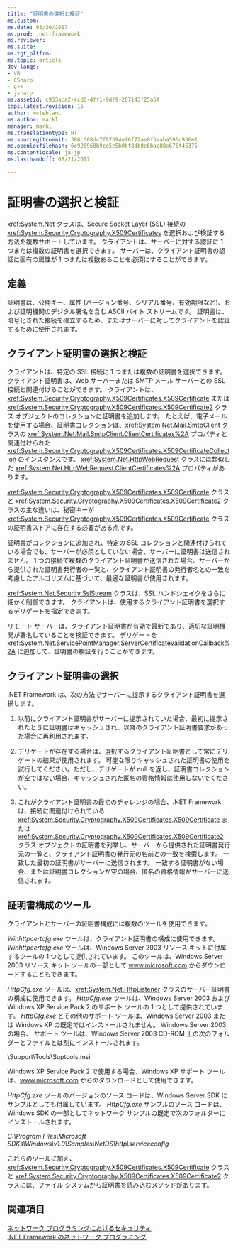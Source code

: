 ```yaml
---
title: "証明書の選択と検証"
ms.custom: 
ms.date: 03/30/2017
ms.prod: .net-framework
ms.reviewer: 
ms.suite: 
ms.tgt_pltfrm: 
ms.topic: article
dev_langs:
- VB
- CSharp
- C++
- jsharp
ms.assetid: c933aca2-4cd0-4ff1-9df9-267143f25a6f
caps.latest.revision: 15
author: mcleblanc
ms.author: markl
manager: markl
ms.translationtype: HT
ms.sourcegitcommit: 306c608dc7f97594ef6f72ae0f5aaba596c936e1
ms.openlocfilehash: 6c926968b9cc5e5b0bf8db0c6bac88e676f45375
ms.contentlocale: ja-jp
ms.lasthandoff: 08/21/2017

---
```

# <a name="certificate-selection-and-validation"></a>証明書の選択と検証
<xref:System.Net> クラスは、Secure Socket Layer (SSL) 接続の <xref:System.Security.Cryptography.X509Certificates> を選択および検証する方法を複数サポートしています。 クライアントは、サーバーに対する認証に 1 つまたは複数の証明書を選択できます。 サーバーは、クライアント証明書の認証に固有の属性が 1 つまたは複数あることを必須にすることができます。  
  
## <a name="definition"></a>定義  
 証明書は、公開キー、属性 (バージョン番号、シリアル番号、有効期限など)、および証明機関のデジタル署名を含む ASCII バイト ストリームです。 証明書は、暗号化された接続を確立するため、またはサーバーに対してクライアントを認証するために使用されます。  
  
## <a name="client-certificate-selection-and-validation"></a>クライアント証明書の選択と検証  
 クライアントは、特定の SSL 接続に 1 つまたは複数の証明書を選択できます。 クライアント証明書は、Web サーバーまたは SMTP メール サーバーとの SSL 接続と関連付けることができます。 クライアントは、<xref:System.Security.Cryptography.X509Certificates.X509Certificate> または <xref:System.Security.Cryptography.X509Certificates.X509Certificate2> クラス オブジェクトのコレクションに証明書を追加します。 たとえば、電子メールを使用する場合、証明書コレクションは、<xref:System.Net.Mail.SmtpClient> クラスの <xref:System.Net.Mail.SmtpClient.ClientCertificates%2A> プロパティと関連付けられた <xref:System.Security.Cryptography.X509Certificates.X509CertificateCollection> のインスタンスです。 <xref:System.Net.HttpWebRequest> クラスには類似した <xref:System.Net.HttpWebRequest.ClientCertificates%2A> プロパティがあります。  
  
 <xref:System.Security.Cryptography.X509Certificates.X509Certificate> クラスと <xref:System.Security.Cryptography.X509Certificates.X509Certificate2> クラスの主な違いは、秘密キーが <xref:System.Security.Cryptography.X509Certificates.X509Certificate> クラスの証明書ストアに存在する必要がある点です。  
  
 証明書がコレクションに追加され、特定の SSL コレクションと関連付けられている場合でも、サーバーが必須としていない場合、サーバーに証明書は送信されません。 1 つの接続で複数のクライアント証明書が送信された場合、サーバーから提供された証明書発行者の一覧と、クライアント証明書の発行者名との一致を考慮したアルゴリズムに基づいて、最適な証明書が使用されます。  
  
 <xref:System.Net.Security.SslStream> クラスは、SSL ハンドシェイクをさらに細かく制御できます。 クライアントは、使用するクライアント証明書を選択するデリゲートを指定できます。  
  
 リモート サーバーは、クライアント証明書が有効で最新であり、適切な証明機関が署名していることを検証できます。 デリゲートを <xref:System.Net.ServicePointManager.ServerCertificateValidationCallback%2A> に追加して、証明書の検証を行うことができます。  
  
## <a name="client-certificate-selection"></a>クライアント証明書の選択  
 .NET Framework は、次の方法でサーバーに提示するクライアント証明書を選択します。  
  
1.  以前にクライアント証明書がサーバーに提示されていた場合、最初に提示されたときに証明書はキャッシュされ、以降のクライアント証明書要求があった場合に再利用されます。  
  
2.  デリゲートが存在する場合は、選択するクライアント証明書として常にデリゲートの結果が使用されます。 可能な限りキャッシュされた証明書の使用を試行してください。ただし、デリゲートが null を返し、証明書コレクションが空ではない場合、キャッシュされた匿名の資格情報は使用しないでください。  
  
3.  これがクライアント証明書の最初のチャレンジの場合、.NET Framework は、接続に関連付けられている <xref:System.Security.Cryptography.X509Certificates.X509Certificate> または <xref:System.Security.Cryptography.X509Certificates.X509Certificate2> クラス オブジェクトの証明書を列挙し、サーバーから提供された証明書発行元の一覧と、クライアント証明書の発行元の名前との一致を検索します。 一致した最初の証明書がサーバーに送信されます。 一致する証明書がない場合、または証明書コレクションが空の場合、匿名の資格情報がサーバーに送信されます。  
  
## <a name="tools-for-certificate-configuration"></a>証明書構成のツール  
 クライアントとサーバーの証明書構成には複数のツールを使用できます。  
  
 *Winhttpcertcfg.exe* ツールは、クライアント証明書の構成に使用できます。 *Winhttpcertcfg.exe* ツールは、Windows Server 2003 リソース キットに付属するツールの 1 つとして提供されています。 このツールは、Windows Server 2003 リソース キット ツールの一部として www.microsoft.com からダウンロードすることもできます。  
  
 *HttpCfg.exe* ツールは、<xref:System.Net.HttpListener> クラスのサーバー証明書の構成に使用できます。 *HttpCfg.exe* ツールは、Windows Server 2003 および Windows XP Service Pack 2 のサポート ツールの 1 つとして提供されています。 *HttpCfg.exe* とその他のサポート ツールは、Windows Server 2003 または Windows XP の既定ではインストールされません。 Windows Server 2003 の場合、 サポート ツールは、Windows Server 2003 CD-ROM 上の次のフォルダーとファイルとは別にインストールされます。  
  
 \Support\Tools\Suptools.msi  
  
 Windows XP Service Pack 2 で使用する場合、Windows XP サポート ツールは、www.microsoft.com からのダウンロードとして使用できます。  
  
 *HttpCfg.exe* ツールのバージョンのソース コードは、Windows Server SDK にサンプルとしても付属しています。 *HttpCfg.exe* サンプルのソース コードは、Windows SDK の一部としてネットワーク サンプルの既定で次のフォルダーにインストールされます。  
  
 *C:\Program Files\Microsoft SDKs\Windows\v1.0\Samples\NetDS\http\serviceconfig*  
  
 これらのツールに加え、<xref:System.Security.Cryptography.X509Certificates.X509Certificate> クラスと <xref:System.Security.Cryptography.X509Certificates.X509Certificate2> クラスには、ファイル システムから証明書を読み込むメソッドがあります。  
  
## <a name="see-also"></a>関連項目  
 [ネットワーク プログラミングにおけるセキュリティ](../../../docs/framework/network-programming/security-in-network-programming.md)   
 [.NET Framework のネットワーク プログラミング](../../../docs/framework/network-programming/index.md)

